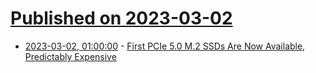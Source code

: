# [Published on 2023-03-02](index.md)

* [2023-03-02, 01:00:00](https://hardware.slashdot.org/story/23/03/01/2328221/first-pcie-50-m2-ssds-are-now-available-predictably-expensive?utm_source=rss1.0mainlinkanon&utm_medium=feed) - [First PCIe 5.0 M.2 SSDs Are Now Available, Predictably Expensive](https://hardware.slashdot.org/story/23/03/01/2328221/first-pcie-50-m2-ssds-are-now-available-predictably-expensive?utm_source=rss1.0mainlinkanon&utm_medium=feed)
